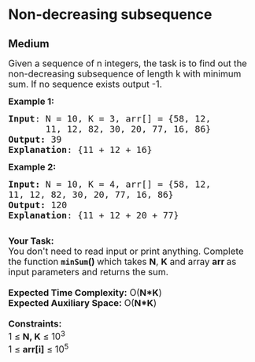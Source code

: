 # Non-decreasing subsequence
## Medium
<div class="problems_problem_content__Xm_eO"><p><span style="font-size: 18px;">Given a sequence of n integers, the task is to find out the non-decreasing subsequence of length k with minimum sum. If no sequence exists output -1.</span></p>
<p><span style="font-size: 18px;"><strong>Example 1:</strong></span></p>
<pre><span style="font-size: 18px;"><strong>Input</strong>: N = 10, K = 3, arr[] = {58, 12, 
       11, 12, 82, 30, 20, 77, 16, 86}
<strong>Output:</strong> 39</span>
<span style="font-size: 18px;"><strong>Explanation</strong>: {11 + 12 + 16}</span></pre>
<div><span style="font-size: 18px;"><strong>Example 2:</strong></span></div>
<pre><span style="font-size: 18px;"><strong>Input: </strong>N = 10, K = 4, arr[] = {58, 12,
11, 12, 82, 30, 20, 77, 16, 86}
<strong>Output: </strong>120
<strong>Explanation</strong>: {11 + 12 + 20 + 77}</span></pre>
<p><br><span style="font-size: 18px;"><strong>Your Task:&nbsp;&nbsp;</strong><br>You don't need to read input or print anything. Complete the function <strong><code>minSum</code>()&nbsp;</strong>which takes <strong>N</strong>, <strong>K</strong> and array <strong>arr </strong>as input parameters and returns the sum.<br><br><strong>Expected Time Complexity:</strong> O(<strong>N*K</strong>)<br><strong>Expected Auxiliary Space:</strong> O(<strong>N*K</strong>)<br><br><strong>Constraints:</strong><br>1 ≤ <strong>N, K</strong> ≤ 10<sup>3</sup></span><br><span style="font-size: 18px;">1 ≤ <strong>arr[i]</strong> ≤ 10<sup>5</sup></span></p></div>